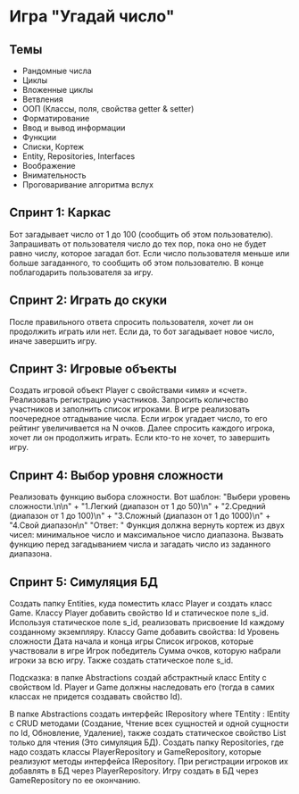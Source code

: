 # Игра "Угадай число"
## Темы
* Рандомные числа
* Циклы
* Вложенные циклы
* Ветвления
* ООП (Классы, поля, свойства getter & setter)
* Форматирование
* Ввод и вывод информации
* Функции
* Списки, Кортеж
* Entity, Repositories, Interfaces
* Воображение
* Внимательность
* Проговаривание алгоритма вслух

## Спринт 1: Каркас
Бот загадывает число от 1 до 100 (сообщить об этом пользователю). Запрашивать от пользователя число до тех пор, пока оно не будет равно числу, которое загадал бот. Если число пользователя меньше или больше загаданного, то сообщить об этом пользователю. В конце поблагодарить пользователя за игру.
## Спринт 2: Играть до скуки
После правильного ответа спросить пользователя, хочет ли он продолжить играть или нет. Если да, то бот загадывает новое число, иначе завершить игру. 
## Спринт 3: Игровые объекты
Создать игровой объект Player с свойствами «имя» и «счет». Реализовать регистрацию участников. Запросить количество участников и заполнить список игроками. В игре реализовать поочередное отгадывание числа. Если игрок угадает число, то его рейтинг увеличивается на N очков. Далее спросить каждого игрока, хочет ли он продолжить играть. Если кто-то не хочет, то завершить игру.
## Спринт 4: Выбор уровня сложности
Реализовать функцию выбора сложности. Вот шаблон:
"Выбери уровень сложности.\n\n" +
"1.Легкий (диапазон от 1 до 50)\n" +
"2.Средний (диапазон от 1 до 100)\n" +
"3.Сложный (диапазон от 1 до 1000)\n" +
"4.Свой диапазон\n"
"Ответ: "
Функция должна вернуть кортеж из двух чисел: минимальное число и максимальное число диапазона. Вызвать функцию перед загадыванием числа и загадать число из заданного диапазона.
## Спринт 5: Симуляция БД
Создать папку Entities, куда поместить класс Player и создать класс Game. Классу Player добавить свойство Id и статическое поле s_id. Используя статическое поле s_id, реализовать присвоение Id каждому созданному экземпляру. Классу Game добавить свойства:
Id
Уровень сложности
Дата начала и конца игры
Список игроков, которые участвовали в игре
Игрок победитель
Сумма очков, которую набрали игроки за всю игру.
Также создать статическое поле s_id.

Подсказка: в папке Abstractions создай абстрактный класс Entity с свойством Id. Player и Game должны наследовать его (тогда в самих классах не придется создавать свойство Id).

В папке Abstractions создать интерфейс IRepository<TEntity> where TEntity : IEntity с CRUD методами (Создание, Чтение всех сущностей и одной сущности по Id, Обновление, Удаление), также создать статическое свойство List<TEntity> только для чтения (Это симуляция БД).
Создать папку Repositories, где надо создать классы PlayerRepository и GameRepository, которые реализуют методы интерфейса IRepository<TEntity>.
При регистрации игроков их добавлять в БД через PlayerRepository. Игру создать в БД через GameRepository по ее окончанию.

